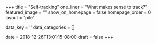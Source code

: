 +++
title = "Self-tracking"
one_liner = "What makes sense to track?"
featured_image = ""
show_on_homepage = false
homepage_order = 0
layout = "pile"

data_key = ''
data_categories = []

date = 2018-12-26T13:01:15-08:00
draft = false
+++
